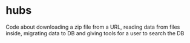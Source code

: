 # hubs
Code about downloading a zip file from a URL, reading data from files inside, migrating data to DB and giving tools for a user to search the DB
